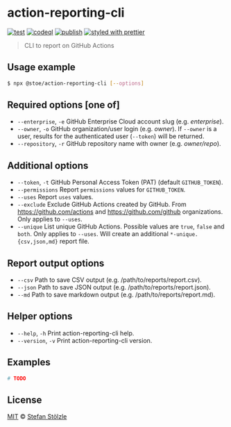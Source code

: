 # action-reporting-cli

[![test](https://github.com/stoe/action-reporting-cli/actions/workflows/test.yml/badge.svg)](https://github.com/stoe/action-reporting-cli/actions/workflows/test.yml) [![codeql](https://github.com/stoe/action-reporting-cli/actions/workflows/codeql.yml/badge.svg)](https://github.com/stoe/action-reporting-cli/actions/workflows/codeql.yml) [![publish](https://github.com/stoe/action-reporting-cli/actions/workflows/publish.yml/badge.svg)](https://github.com/stoe/action-reporting-cli/actions/workflows/publish.yml) [![styled with prettier](https://img.shields.io/badge/styled_with-prettier-ff69b4.svg)](https://github.com/prettier/prettier)

> CLI to report on GitHub Actions

## Usage example

```sh
$ npx @stoe/action-reporting-cli [--options]
```

## Required options [one of]

- `--enterprise`, `-e` GitHub Enterprise Cloud account slug (e.g. _enterprise_).
- `--owner`, `-o` GitHub organization/user login (e.g. _owner_).
  If `--owner` is a user, results for the authenticated user (`--token`) will be returned.
- `--repository`, `-r` GitHub repository name with owner (e.g. _owner/repo_).

## Additional options

- `--token`, `-t` GitHub Personal Access Token (PAT) (default `GITHUB_TOKEN`).
- `--permissions` Report `permissions` values for `GITHUB_TOKEN`.
- `--uses` Report `uses` values.
- `--exclude` Exclude GitHub Actions created by GitHub.
  From https://github.com/actions and https://github.com/github organizations.
  Only applies to `--uses`.
- `--unique` List unique GitHub Actions.
  Possible values are `true`, `false` and `both`.
  Only applies to `--uses`. Will create an additional `*-unique.{csv,json,md}` report file.

## Report output options

- `--csv` Path to save CSV output (e.g. /path/to/reports/report.csv).
- `--json` Path to save JSON output (e.g. /path/to/reports/report.json).
- `--md` Path to save markdown output (e.g. /path/to/reports/report.md).

## Helper options

- `--help`, `-h` Print action-reporting-cli help.
- `--version`, `-v` Print action-reporting-cli version.

## Examples

```sh
# TODO
```

## License

[MIT](./license) © [Stefan Stölzle](https://github.com/stoe)
